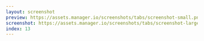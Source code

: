 ```yaml
---
layout: screenshot
preview: https://assets.manager.io/screenshots/tabs/screenshot-small.png
screenshot: https://assets.manager.io/screenshots/tabs/screenshot-large.png
index: 13
---
```

